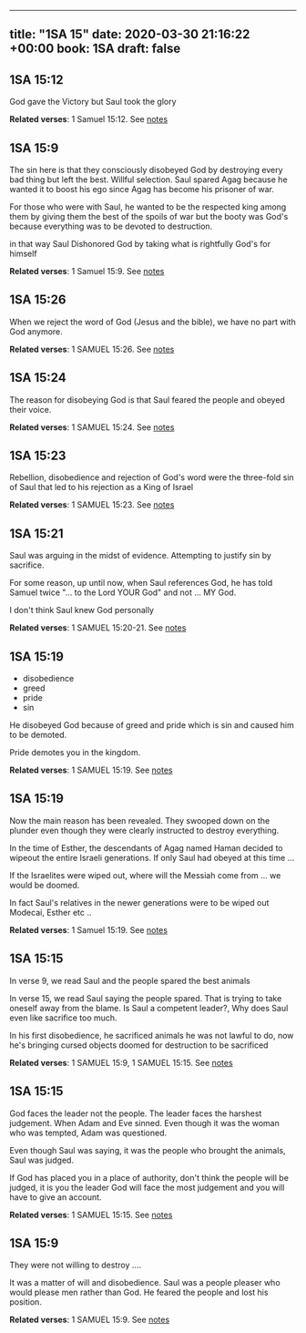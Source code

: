 
---
title: "1SA 15"
date: 2020-03-30 21:16:22 +00:00
book: 1SA
draft: false
---

## 1SA 15:12

God gave the Victory but Saul took the glory

**Related verses**: 1 Samuel 15:12. See [notes](https://my.bible.com/notes/3396941492974773219)


## 1SA 15:9

The sin here is that they consciously disobeyed God by destroying every bad thing but left the best. Willful selection. Saul spared Agag because he wanted it to boost his ego since Agag has become his prisoner of war.

For those who were with Saul, he wanted to be the respected king among them by giving them the best of the spoils of war but the booty was God's because everything was to be devoted to destruction.

in that way Saul Dishonored God by taking what is rightfully God's for himself

**Related verses**: 1 Samuel 15:9. See [notes](https://my.bible.com/notes/3396938866199618489)


## 1SA 15:26

When we reject the word of God (Jesus and the bible), we have no part with God anymore.

**Related verses**: 1 SAMUEL 15:26. See [notes](https://my.bible.com/notes/2628624330443710804)


## 1SA 15:24

The reason for disobeying God is that Saul feared the people and obeyed their voice.

**Related verses**: 1 SAMUEL 15:24. See [notes](https://my.bible.com/notes/2628615446027034928)


## 1SA 15:23

Rebellion, disobedience and rejection of God's word were the three-fold sin of Saul that led to his rejection as a King of Israel

**Related verses**: 1 SAMUEL 15:23. See [notes](https://my.bible.com/notes/2628612476426248490)


## 1SA 15:21

Saul was arguing in the midst of evidence. Attempting to justify sin by sacrifice. 

For some reason, up until now, when Saul references God, he has told Samuel twice "... to the Lord YOUR God" and not ... MY God.

I don't think Saul knew God personally

**Related verses**: 1 SAMUEL 15:20-21. See [notes](https://my.bible.com/notes/2628607210477576482)


## 1SA 15:19

- disobedience 
- greed
- pride
- sin

He disobeyed God because of greed and pride which is sin and caused him to be demoted.

Pride demotes you in the kingdom.

**Related verses**: 1 SAMUEL 15:19. See [notes](https://my.bible.com/notes/2628605190416883999)


## 1SA 15:19

Now the main reason has been revealed. They swooped down on the plunder even though they were clearly instructed to destroy everything.

In the time of Esther, the descendants of Agag named Haman decided to wipeout the entire Israeli generations. If only Saul had obeyed at this time ...

If the Israelites were wiped out, where will the Messiah come from ... we would be doomed. 

In fact Saul's relatives in the newer generations were to be wiped out Modecai, Esther etc ..

**Related verses**: 1 Samuel 15:19. See [notes](https://my.bible.com/notes/2628268793931752015)


## 1SA 15:15

In verse 9, we read Saul and the people spared the best animals

In verse 15, we read Saul saying the people spared. That is trying to take oneself away from the blame. Is Saul a competent leader?, Why does Saul even like sacrifice too much.

In his first disobedience, he sacrificed animals he was not lawful to do, now he's bringing cursed objects doomed for destruction to be sacrificed

**Related verses**: 1 SAMUEL 15:9, 1 SAMUEL 15:15. See [notes](https://my.bible.com/notes/2628264774245016131)


## 1SA 15:15

God faces the leader not the people. The leader faces the harshest judgement. When Adam and Eve sinned. Even though it was the woman who was tempted, Adam was questioned.

Even though Saul was saying, it was the people who brought the animals, Saul was judged.

If God has placed you in a place of authority, don't think the people will be judged, it is you the leader God will face the most judgement and you will have to give an account.

**Related verses**: 1 SAMUEL 15:15. See [notes](https://my.bible.com/notes/2628262656045998648)


## 1SA 15:9

They were not willing to destroy ....

It was a matter of will and disobedience. Saul was a people pleaser who would please men rather than God. He feared the people and lost his position.

**Related verses**: 1 SAMUEL 15:9. See [notes](https://my.bible.com/notes/2628257873264370212)


